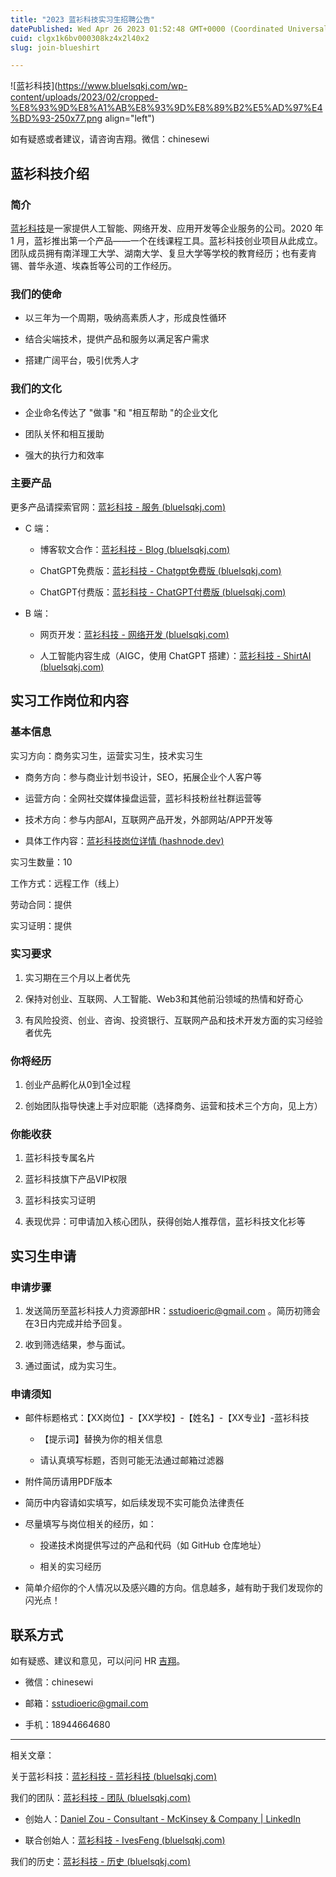```yaml
---
title: "2023 蓝衫科技实习生招聘公告"
datePublished: Wed Apr 26 2023 01:52:48 GMT+0000 (Coordinated Universal Time)
cuid: clgx1k6bv000308kz4x2l40x2
slug: join-blueshirt

---
```


![蓝衫科技](https://www.bluelsqkj.com/wp-content/uploads/2023/02/cropped-%E8%93%9D%E8%A1%AB%E8%93%9D%E8%89%B2%E5%AD%97%E4%BD%93-250x77.png align="left")

如有疑惑或者建议，请咨询吉翔。微信：chinesewi

## 蓝衫科技介绍

### 简介

[蓝衫科技](https://www.bluelsqkj.com/zh_cn/)是一家提供人工智能、网络开发、应用开发等企业服务的公司。2020 年 1 月，蓝衫推出第一个产品——一个在线课程工具。蓝衫科技创业项目从此成立。团队成员拥有南洋理工大学、湖南大学、复旦大学等学校的教育经历；也有麦肯锡、普华永道、埃森哲等公司的工作经历。

### **我们的使命**

* 以三年为一个周期，吸纳高素质人才，形成良性循环
    
* 结合尖端技术，提供产品和服务以满足客户需求
    
* 搭建广阔平台，吸引优秀人才
    

### **我们的文化**

* 企业命名传达了 "做事 "和 "相互帮助 "的企业文化
    
* 团队关怀和相互援助
    
* 强大的执行力和效率
    

### **主要产品**

更多产品请探索官网：[蓝衫科技 - 服务 (](https://www.bluelsqkj.com/zh_cn/%E6%9C%8D%E5%8A%A1/)[bluelsqkj.com](http://bluelsqkj.com)[)](https://www.bluelsqkj.com/zh_cn/%E6%9C%8D%E5%8A%A1/)

* C 端：
    
    * 博客软文合作：[蓝衫科技 - Blog (](https://www.bluelsqkj.com/blog)[bluelsqkj.com](http://bluelsqkj.com)[)](https://www.bluelsqkj.com/blog)
        
    * ChatGPT免费版：[蓝衫科技 - Chatgpt免费版 (](https://www.bluelsqkj.com/chatgptbuild)[bluelsqkj.com](http://bluelsqkj.com)[)](https://www.bluelsqkj.com/chatgptbuild)
        
    * ChatGPT付费版：[蓝衫科技 - ChatGPT付费版 (](https://www.bluelsqkj.com/chatgptpaid)[bluelsqkj.com](http://bluelsqkj.com)[)](https://www.bluelsqkj.com/chatgptpaid)
        
* B 端：
    
    * 网页开发：[蓝衫科技 - 网络开发 (](https://www.bluelsqkj.com/zh_cn/%E7%BD%91%E7%BB%9C%E5%BC%80%E5%8F%91)[bluelsqkj.com](http://bluelsqkj.com)[)](https://www.bluelsqkj.com/zh_cn/%E7%BD%91%E7%BB%9C%E5%BC%80%E5%8F%91)
        
    * 人工智能内容生成（AIGC，使用 ChatGPT 搭建）：[蓝衫科技 - ShirtAI (](https://www.bluelsqkj.com/zh_cn/%e7%87%95%e9%ba%a6)[bluelsqkj.com](http://bluelsqkj.com)[)](https://www.bluelsqkj.com/zh_cn/%e7%87%95%e9%ba%a6)
        

## 实习工作岗位和内容

### 基本信息

实习方向：商务实习生，运营实习生，技术实习生

* 商务方向：参与商业计划书设计，SEO，拓展企业个人客户等
    
* 运营方向：全网社交媒体操盘运营，蓝衫科技粉丝社群运营等
    
* 技术方向：参与内部AI，互联网产品开发，外部网站/APP开发等
    
* 具体工作内容：[蓝衫科技岗位详情 (](https://ericji.hashnode.dev/blueshirt-jobs)[hashnode.dev](http://hashnode.dev)[)](https://ericji.hashnode.dev/blueshirt-jobs)
    

实习生数量：10

工作方式：远程工作（线上）

劳动合同：提供

实习证明：提供

### 实习要求

1. 实习期在三个月以上者优先
    
2. 保持对创业、互联网、人工智能、Web3和其他前沿领域的热情和好奇心
    
3. 有风险投资、创业、咨询、投资银行、互联网产品和技术开发方面的实习经验者优先
    

### 你将经历

1. 创业产品孵化从0到1全过程
    
2. 创始团队指导快速上手对应职能（选择商务、运营和技术三个方向，见上方）
    

### 你能收获

1. 蓝衫科技专属名片
    
2. 蓝衫科技旗下产品VIP权限
    
3. 蓝衫科技实习证明
    
4. 表现优异：可申请加入核心团队，获得创始人推荐信，蓝衫科技文化衫等
    

## 实习生申请

### 申请步骤

1. 发送简历至蓝衫科技人力资源部HR：sstudioeric@gmail.com 。简历初筛会在3日内完成并给予回复。
    
2. 收到筛选结果，参与面试。
    
3. 通过面试，成为实习生。
    

### 申请须知

* 邮件标题格式：【XX岗位】-【XX学校】-【姓名】-【XX专业】-蓝衫科技
    
    * 【提示词】替换为你的相关信息
        
    * 请认真填写标题，否则可能无法通过邮箱过滤器
        
* 附件简历请用PDF版本
    
* 简历中内容请如实填写，如后续发现不实可能负法律责任
    
* 尽量填写与岗位相关的经历，如：
    
    * 投递技术岗提供写过的产品和代码（如 GitHub 仓库地址）
        
    * 相关的实习经历
        
* 简单介绍你的个人情况以及感兴趣的方向。信息越多，越有助于我们发现你的闪光点！
    

## 联系方式

如有疑惑、建议和意见，可以问问 HR [吉翔](https://ericji.hashnode.dev/about-me)。

* 微信：chinesewi
    
* 邮箱：sstudioeric@gmail.com
    
* 手机：18944664680
    

---

相关文章：

关于蓝衫科技：[蓝衫科技 - 蓝衫科技 (](https://www.bluelsqkj.com/zh_cn/)[bluelsqkj.com](http://bluelsqkj.com)[)](https://www.bluelsqkj.com/zh_cn/)

我们的团队：[蓝衫科技 - 团队 (](https://www.bluelsqkj.com/zh_cn/%E6%88%91%E4%BB%AC%E7%9A%84%E5%9B%A2%E9%98%9F)[bluelsqkj.com](http://bluelsqkj.com)[)](https://www.bluelsqkj.com/zh_cn/%E6%88%91%E4%BB%AC%E7%9A%84%E5%9B%A2%E9%98%9F)

* 创始人：[Daniel Zou - Consultant - McKinsey & Company | LinkedIn](https://www.linkedin.com/in/daniel-zou/)
    
* 联合创始人：[蓝衫科技 - IvesFeng (](https://www.bluelsqkj.com/zh_cn/%E8%8A%99%E8%93%89%E5%A7%90%E5%A7%90)[bluelsqkj.com](http://bluelsqkj.com)[)](https://www.bluelsqkj.com/zh_cn/%E8%8A%99%E8%93%89%E5%A7%90%E5%A7%90)
    

我们的历史：[蓝衫科技 - 历史 (](https://www.bluelsqkj.com/zh_cn/%e5%8e%86%e5%8f%b2)[bluelsqkj.com](http://bluelsqkj.com)[)](https://www.bluelsqkj.com/zh_cn/%e5%8e%86%e5%8f%b2)